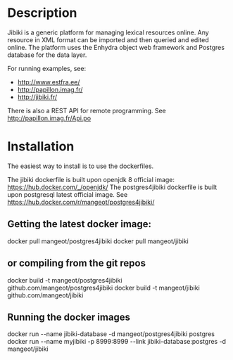 Description
=============

Jibiki is a generic platform for managing lexical resources online.
Any resource in XML format can be imported and then queried and edited online.
The platform uses the Enhydra object web framework and Postgres database for the data layer.

For running examples, see:
- http://www.estfra.ee/
- http://papillon.imag.fr/
- http://jibiki.fr/

There is also a REST API for remote programming. See
http://papillon.imag.fr/Api.po

Installation
=============

The easiest way to install is to use the dockerfiles.

The jibiki dockerfile is built upon openjdk 8 official image: https://hub.docker.com/_/openjdk/
The postgres4jibiki dockerfile is built upon postgresql latest official image.
See https://hub.docker.com/r/mangeot/postgres4jibiki/

Getting the latest docker image:
-------------
docker pull mangeot/postgres4jibiki
docker pull mangeot/jibiki

or compiling from the git repos
-------------
docker build -t mangeot/postgres4jibiki github.com/mangeot/postgres4jibiki
docker build -t mangeot/jibiki github.com/mangeot/jibiki

Running the docker images
-------------
docker run --name jibiki-database -d mangeot/postgres4jibiki postgres
docker run --name myjibiki -p 8999:8999 --link jibiki-database:postgres -d mangeot/jibiki



